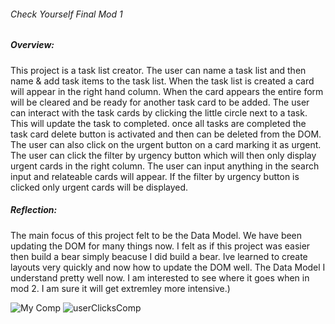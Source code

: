 ###### Check Yourself Final Mod 1

##### Overview:

  This project is a task list creator. The user can name a task list and then name & add task items to the task list. When the
task list is created a card will appear in the right hand column. When the card appears the entire form will be cleared and 
be ready for another task card to be added. The user can interact with the task cards by clicking the little circle next to a
task. This will update the task to completed. once all tasks are completed the task card delete button is activated and then can
be deleted from the DOM. The user can also click on the urgent button on a card marking it as urgent. The user can click
the filter by urgency button which will then only display urgent cards in the right column. The user can input anything in the 
search input and relateable cards will appear. If the filter by urgency button is clicked only urgent cards will be displayed.


##### Reflection:

The main focus of this project felt to be the Data Model. We have been updating the DOM for many things now. I felt as if this 
project was easier then build a bear simply beacuse I did build a bear. Ive learned to create layouts very quickly and now how 
to update the DOM well. The Data Model I understand pretty well now. I am interested to see where it goes when in mod 2. I am
sure it will get extremley more intensive.)


![My Comp](https://user-images.githubusercontent.com/56371796/72388091-449efb80-36e2-11ea-9272-d0119be3e509.png)
![userClicksComp](https://user-images.githubusercontent.com/56371796/72388249-b414eb00-36e2-11ea-8401-254f55026e6c.png)
